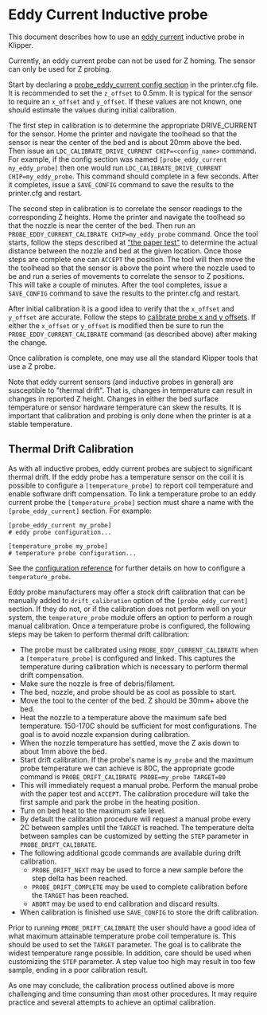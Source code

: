 # Eddy Current Inductive probe

This document describes how to use an
[eddy current](https://en.wikipedia.org/wiki/Eddy_current) inductive
probe in Klipper.

Currently, an eddy current probe can not be used for Z homing. The
sensor can only be used for Z probing.

Start by declaring a
[probe_eddy_current config section](Config_Reference.md#probe_eddy_current)
in the printer.cfg file. It is recommended to set the `z_offset` to
0.5mm. It is typical for the sensor to require an `x_offset` and
`y_offset`. If these values are not known, one should estimate the
values during initial calibration.

The first step in calibration is to determine the appropriate
DRIVE_CURRENT for the sensor. Home the printer and navigate the
toolhead so that the sensor is near the center of the bed and is about
20mm above the bed. Then issue an `LDC_CALIBRATE_DRIVE_CURRENT
CHIP=<config_name>` command. For example, if the config section was
named `[probe_eddy_current my_eddy_probe]` then one would run
`LDC_CALIBRATE_DRIVE_CURRENT CHIP=my_eddy_probe`. This command should
complete in a few seconds.  After it completes, issue a `SAVE_CONFIG`
command to save the results to the printer.cfg and restart.

The second step in calibration is to correlate the sensor readings to
the corresponding Z heights. Home the printer and navigate the
toolhead so that the nozzle is near the center of the bed. Then run an
`PROBE_EDDY_CURRENT_CALIBRATE CHIP=my_eddy_probe` command. Once the
tool starts, follow the steps described at
["the paper test"](Bed_Level.md#the-paper-test) to determine the
actual distance between the nozzle and bed at the given location. Once
those steps are complete one can `ACCEPT` the position. The tool will
then move the the toolhead so that the sensor is above the point where
the nozzle used to be and run a series of movements to correlate the
sensor to Z positions. This will take a couple of minutes. After the
tool completes, issue a `SAVE_CONFIG` command to save the results to
the printer.cfg and restart.

After initial calibration it is a good idea to verify that the
`x_offset` and `y_offset` are accurate. Follow the steps to
[calibrate probe x and y offsets](Probe_Calibrate.md#calibrating-probe-x-and-y-offsets).
If either the `x_offset` or `y_offset` is modified then be sure to run
the `PROBE_EDDY_CURRENT_CALIBRATE` command (as described above) after
making the change.

Once calibration is complete, one may use all the standard Klipper
tools that use a Z probe.

Note that eddy current sensors (and inductive probes in general) are
susceptible to "thermal drift". That is, changes in temperature can
result in changes in reported Z height. Changes in either the bed
surface temperature or sensor hardware temperature can skew the
results. It is important that calibration and probing is only done
when the printer is at a stable temperature.

## Thermal Drift Calibration

As with all inductive probes, eddy current probes are subject to
significant thermal drift.  If the eddy probe has a temperature
sensor on the coil it is possible to configure a `[temperature_probe]`
to report coil temperature and enable software drift compensation. To
link a temperature probe to an eddy current probe the
`[temperature_probe]` section must share a name with the
`[probe_eddy_current]` section.  For example:

```
[probe_eddy_current my_probe]
# eddy probe configuration...

[temperature_probe my_probe]
# temperature probe configuration...
```

See the [configuration reference](Config_Reference.md#temperature_probe)
for further details on how to configure a `temperature_probe`.

Eddy probe manufacturers may offer a stock drift calibration that can be
manually added to `drift_calibration` option of the `[probe_eddy_current]`
section. If they do not, or if the calibration does not perform well on
your system, the `temperature_probe` module offers an option to perform a
rough manual calibration.  Once a temperature probe is configured, the
following steps may be taken to perform thermal drift calibration:

- The probe must be calibrated using `PROBE_EDDY_CURRENT_CALIBRATE`
  when a `[temperature_probe]` is configured and linked.  This captures
  the temperature during calibration which is necessary to perform
  thermal drift compensation.
- Make sure the nozzle is free of debris/filament.
- The bed, nozzle, and probe should be as cool as possible to start.
- Move the tool to the center of the bed.  Z should be 30mm+ above the bed.
- Heat the nozzle to a temperature above the maximum safe bed temperature.
  150-170C should be sufficient for most configurations.  The goal is
  to avoid nozzle expansion during calibration.
- When the nozzle temperature has settled, move the Z axis down to about 1mm
  above the bed.
- Start drift calibration.  If the probe's name is `my_probe` and the maximum
  probe temperature we can achieve is 80C, the appropriate gcode command is
  `PROBE_DRIFT_CALIBRATE PROBE=my_probe TARGET=80`
- This will immediately request a manual probe.  Perform the manual probe
  with the paper test and `ACCEPT`.  The calibration procedure will take
  the first sample and park the probe in the heating position.
- Turn on bed heat to the maximum safe level.
- By default the calibration procedure will request a manual probe every
  2C between samples until the `TARGET` is reached.  The temperature delta
  between samples can be customized by setting the `STEP` parameter in
  `PROBE_DRIFT_CALIBRATE`.
- The following additional gcode commands are available during drift
  calibration.
  - `PROBE_DRIFT_NEXT` may be used to force a new sample before the step
    delta has been reached.
  - `PROBE_DRIFT_COMPLETE` may be used to complete calibration before the
    `TARGET` has been reached.
  - `ABORT` may be used to end calibration and discard results.
- When calibration is finished use `SAVE_CONFIG` to store the drift
  calibration.

Prior to running `PROBE_DRIFT_CALIBRATE` the user should have a good idea
of what maximum attainable temperature probe coil temperature is.  This
should be used to set the `TARGET` parameter.  The goal is to calibrate
the widest temperature range possible.  In addition, care should be used
when customizing the `STEP` parameter.  A step value too high may result
in too few sample, ending in a poor calibration result.

As one may conclude, the calibration process outlined above is more challenging
and time consuming than most other procedures.  It may require practice and several attempts to achieve an optimal calibration.
